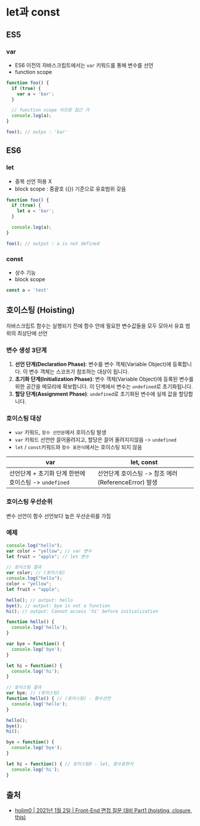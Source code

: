 # let과 const

## ES5

### var

* ES6 이전의 자바스크립트에서는 `var` 키워드를 통해 변수를 선언
* function scope

```javascript
function foo() {
  if (true) {
    var a = 'bar';
  }

  // function scope 이므로 접근 가
  console.log(a);
}

foo(); // outpu : 'bar'
```

## ES6

### let

* 중복 선언 허용 X
* block scope : 중괄호 ({}) 기준으로 유효범위 갖음

```javascript
function foo() {
  if (true) {
    let a = 'bar';
  }

  console.log(a);
}

foo(); // output : a is not defined
```

### const

* 상수 기능
* block scope

```javascript
const a = 'test'
```

## 호이스팅 (Hoisting)

자바스크립트 함수는 실행되기 전에 함수 안에 필요한 변수값들을 모두 모아서 유효 범위의 최상단에 선언

### 변수 생성 3단계

1. **선언 단계(Declaration Phase)**: 변수를 변수 객체(Variable Object)에 등록합니다. 이 변수 객체는 스코프가 참조하는 대상이 됩니다.
2. **초기화 단계(Initialization Phase)**: 변수 객체(Variable Object)에 등록된 변수를 위한 공간을 메모리에 확보합니다. 이 단계에서 변수는 `undefined`로 초기화됩니다.
3. **할당 단계(Assignment Phase)**: `undefined`로 초기화된 변수에 실제 값을 할당합니다.

### 호이스팅 대상

* `var` 키워드, `함수 선언문`에서 호이스팅 발생
* `var` 키워드 선언만 끌어올려지고, 할당은 끌어 올려지지않음 -> `undefined`
* `let` / `const`키워드와 `함수 표현식`에서는 호이스팅 되지 않음

| var                                   | let, const                            |
| ------------------------------------- | ------------------------------------- |
| 선언단계 + 초기화 단계 한번에 호이스팅 -> `undefined` | 선언단계 호이스팅 -> 참조 에러(ReferenceError) 발생 |

### 호이스팅 우선순위

변수 선언이 함수 선언보다 높은 우선순위를 가짐

### 예제

```javascript
console.log("hello");
var color = "yellow"; // var 변수 
let fruit = "apple"; // let 변수

// 호이스팅 결과
var color; // (호이스팅)
console.log("hello");
color = "yellow";
let fruit = "apple";
```

```javascript
hello(); // output: hello
bye(); // output: bye is not a function
hi(); // output: Cannot access 'hi' before initialization

function hello() {
  console.log('hello');
}

var bye = function() {
  console.log('bye');
}

let hi = function() {
  console.log('hi');
}

// 호이스팅 결과
var bye; // (호이스팅)
function hello() { // (호이스팅) - 함수선언
  console.log('hello');
}

hello();
bye();
hi();

bye = function() {
  console.log('bye');
}

let hi = function() { // 호이스팅X - let, 함수표현식
  console.log('hi');
}
```

## 출처

* [holim0 | 2021년 1월 2일 | Front-End 면접 질문 대비 Part1 (hoisting, closure, this)](https://velog.io/@holim0/Front-End-%EB%A9%B4%EC%A0%91-%EC%A7%88%EB%AC%B8-%EB%8C%80%EB%B9%84-Part1-hoisting-closure-this)
